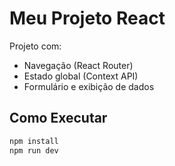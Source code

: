 # Meu Projeto React  

Projeto com:  
- Navegação (React Router)  
- Estado global (Context API)  
- Formulário e exibição de dados  

## Como Executar  
```bash
npm install
npm run dev
